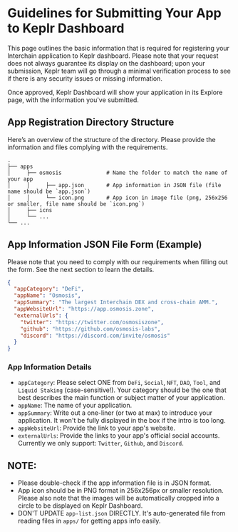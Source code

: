 # Guidelines for Submitting Your App to Keplr Dashboard

This page outlines the basic information that is required for registering your Interchain application to Keplr dashboard. Please note that your request does not always guarantee its display on the dashboard; upon your submission, Keplr team will go through a minimal verification process to see if there is any security issues or missing information.

Once approved, Keplr Dashboard will show your application in its Explore page, with the information you've submitted.

## App Registration Directory Structure

Here’s an overview of the structure of the directory. Please provide the information and files complying with the requirements.

```
.
├── apps
│     ├── osmosis              # Name the folder to match the name of your app
│     │     ├── app.json       # App information in JSON file (file name should be `app.json`)
│     │     └── icon.png       # App icon in image file (png, 256x256 or smaller, file name should be `icon.png`)
│     ├── icns
│     └── ...
└── ...

```

## App Information JSON File Form (Example)

Please note that you need to comply with our requirements when filling out the form. See the next section to learn the details.

```json
{
  "appCategory": "DeFi",
  "appName": "Osmosis",
  "appSummary": "The largest Interchain DEX and cross-chain AMM.",
  "appWebsiteUrl": "https://app.osmosis.zone",
  "externalUrls": {
    "twitter": "https://twitter.com/osmosiszone",
    "github": "https://github.com/osmosis-labs",
    "discord": "https://discord.com/invite/osmosis"
  }
}
```

### App Information Details

- `appCategory`: Please select ONE from `DeFi`, `Social`, `NFT`, `DAO`, `Tool`, and `Liquid Staking` (case-sensitive!). Your category should be the one that best describes the main function or subject matter of your application.
- `appName`: The name of your application.
- `appSummary`: Write out a one-liner (or two at max) to introduce your application. It won't be fully displayed in the box if the intro is too long.
- `appWebsiteUrl`: Provide the link to your app's website.
- `externalUrls`: Provide the links to your app's official social accounts. Currently we only support: `Twitter`, `Github`, and `Discord`.

## NOTE:

- Please double-check if the app information file is in JSON format.
- App icon should be in PNG format in 256x256px or smaller resolution. Please also note that the images will be automatically cropped into a circle to be displayed on Keplr Dashboard.
- DON'T UPDATE `app-list.json` DIRECTLY. It's auto-generated file from reading files in `apps/` for getting apps info easily.
